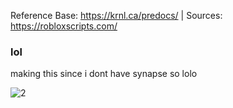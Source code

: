 
Reference Base: https://krnl.ca/predocs/ | Sources: https://robloxscripts.com/

  ### lol
  
 making this since i dont have synapse so lolo

![2](https://user-images.githubusercontent.com/66913721/152613839-0f3aebe2-c7fe-40a7-a4bb-64644e255301.png)

